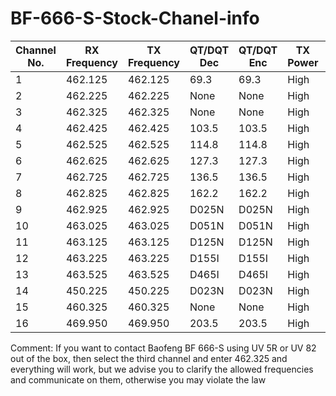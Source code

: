 # BF-666-S-Stock-Chanel-info



| Channel No. | RX Frequency | TX Frequency | QT/DQT Dec | QT/DQT Enc | TX Power | W/N  | Scan Add | Beat Shift | Busy Lockout |
|-------------|--------------|--------------|------------|------------|----------|------|----------|------------|--------------|
| 1           | 462.125      | 462.125      | 69.3       | 69.3       | High     | Wide | No       | No         | No           |
| 2           | 462.225      | 462.225      | None       | None       | High     | Wide | No       | No         | No           |
| 3           | 462.325      | 462.325      | None       | None       | High     | Wide | No       | No         | No           |
| 4           | 462.425      | 462.425      | 103.5      | 103.5      | High     | Wide | No       | No         | No           |
| 5           | 462.525      | 462.525      | 114.8      | 114.8      | High     | Wide | No       | No         | No           |
| 6           | 462.625      | 462.625      | 127.3      | 127.3      | High     | Wide | No       | No         | No           |
| 7           | 462.725      | 462.725      | 136.5      | 136.5      | High     | Wide | No       | No         | No           |
| 8           | 462.825      | 462.825      | 162.2      | 162.2      | High     | Wide | No       | No         | No           |
| 9           | 462.925      | 462.925      | D025N      | D025N      | High     | Wide | No       | No         | No           |
| 10          | 463.025      | 463.025      | D051N      | D051N      | High     | Wide | No       | No         | No           |
| 11          | 463.125      | 463.125      | D125N      | D125N      | High     | Wide | No       | No         | No           |
| 12          | 463.225      | 463.225      | D155I      | D155I      | High     | Wide | No       | No         | No           |
| 13          | 463.525      | 463.525      | D465I      | D465I      | High     | Wide | No       | No         | No           |
| 14          | 450.225      | 450.225      | D023N      | D023N      | High     | Wide | No       | No         | No           |
| 15          | 460.325      | 460.325      | None       | None       | High     | Wide | No       | No         | No           |
| 16          | 469.950      | 469.950      | 203.5      | 203.5      | High     | Wide | No       | No         | No           |




Comment:
If you want to contact Baofeng BF 666-S using UV 5R or UV 82 out of the box, then select the third channel and enter 462.325 and everything will work, but we advise you to clarify the allowed frequencies and communicate on them, otherwise you may violate the law
